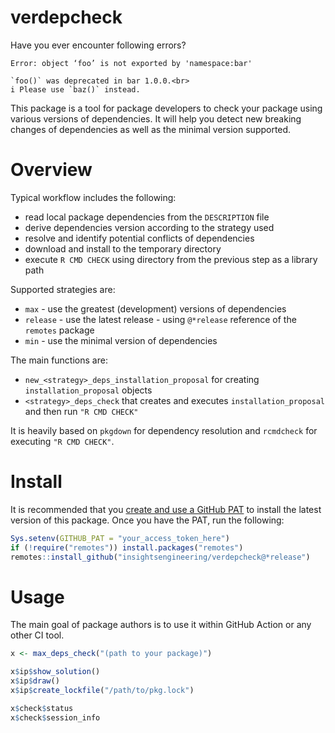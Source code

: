# verdepcheck

Have you ever encounter following errors?

```
Error: object ‘foo’ is not exported by 'namespace:bar'
```
```
`foo()` was deprecated in bar 1.0.0.<br>
i Please use `baz()` instead.
```

This package is a tool for package developers to check your package using various versions of dependencies. It will help you detect new breaking changes of dependencies as well as the minimal version supported.

# Overview

Typical workflow includes the following:

* read local package dependencies from the `DESCRIPTION` file
* derive dependencies version according to the strategy used
* resolve and identify potential conflicts of dependencies
* download and install to the temporary directory
* execute `R CMD CHECK` using directory from the previous step as a library path

Supported strategies are:

* `max` - use the greatest (development) versions of dependencies
* `release` - use the latest release - using `@*release` reference of the `remotes` package
* `min` - use the minimal version of dependencies

The main functions are:

* `new_<strategy>_deps_installation_proposal` for creating `installation_proposal` objects
* `<strategy>_deps_check` that creates and executes `installation_proposal` and then run `"R CMD CHECK"`

It is heavily based on `pkgdown` for dependency resolution and `rcmdcheck` for executing `"R CMD CHECK"`.

# Install

It is recommended that you [create and use a GitHub PAT](https://docs.github.com/en/github/authenticating-to-github/keeping-your-account-and-data-secure/creating-a-personal-access-token) to install the latest version of this package. Once you have the PAT, run the following:

```r
Sys.setenv(GITHUB_PAT = "your_access_token_here")
if (!require("remotes")) install.packages("remotes")
remotes::install_github("insightsengineering/verdepcheck@*release")
```

# Usage

The main goal of package authors is to use it within GitHub Action or any other CI tool.

```r
x <- max_deps_check("(path to your package)")

x$ip$show_solution()
x$ip$draw()
x$ip$create_lockfile("/path/to/pkg.lock")

x$check$status
x$check$session_info
```
